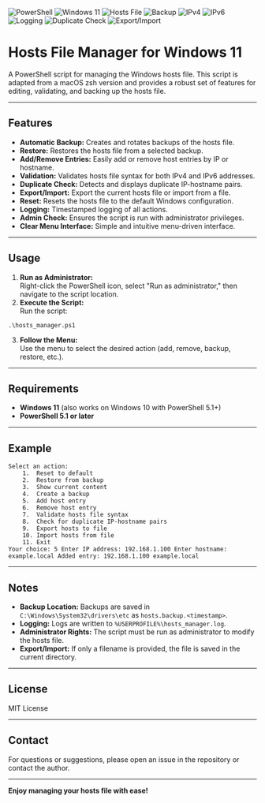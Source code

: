 ![PowerShell](https://img.shields.io/badge/PowerShell-5391FE?style=flat&logo=powershell&logoColor=white)
![Windows 11](https://img.shields.io/badge/Windows%2011-0078D4?style=flat&logo=windows&logoColor=white)
![Hosts File](https://img.shields.io/badge/Hosts%20File-✓-purple)
![Backup](https://img.shields.io/badge/Backup-✓-orange)
![IPv4](https://img.shields.io/badge/IPv4-✓-yellowgreen)
![IPv6](https://img.shields.io/badge/IPv6-✓-lightblue)
![Logging](https://img.shields.io/badge/Logging-✓-blue)
![Duplicate Check](https://img.shields.io/badge/Duplicate%20Check-✓-green)
![Export/Import](https://img.shields.io/badge/Export%2FImport-✓-pink)

# Hosts File Manager for Windows 11

A PowerShell script for managing the Windows hosts file. This script is adapted from a macOS zsh version and provides a robust set of features for editing, validating, and backing up the hosts file.

---

## Features

- **Automatic Backup:** Creates and rotates backups of the hosts file.
- **Restore:** Restores the hosts file from a selected backup.
- **Add/Remove Entries:** Easily add or remove host entries by IP or hostname.
- **Validation:** Validates hosts file syntax for both IPv4 and IPv6 addresses.
- **Duplicate Check:** Detects and displays duplicate IP-hostname pairs.
- **Export/Import:** Export the current hosts file or import from a file.
- **Reset:** Resets the hosts file to the default Windows configuration.
- **Logging:** Timestamped logging of all actions.
- **Admin Check:** Ensures the script is run with administrator privileges.
- **Clear Menu Interface:** Simple and intuitive menu-driven interface.

---

## Usage

1. **Run as Administrator:**  
   Right-click the PowerShell icon, select "Run as administrator," then navigate to the script location.
2. **Execute the Script:**  
   Run the script:  
```
.\hosts_manager.ps1
```
3. **Follow the Menu:**  
   Use the menu to select the desired action (add, remove, backup, restore, etc.).

---

## Requirements

- **Windows 11** (also works on Windows 10 with PowerShell 5.1+)
- **PowerShell 5.1 or later**

---

## Example
```
Select an action:
	1.	Reset to default
	2.	Restore from backup
	3.	Show current content
	4.	Create a backup
	5.	Add host entry
	6.	Remove host entry
	7.	Validate hosts file syntax
	8.	Check for duplicate IP-hostname pairs
	9.	Export hosts to file
	10.	Import hosts from file
	11.	Exit
Your choice: 5 Enter IP address: 192.168.1.100 Enter hostname: example.local Added entry: 192.168.1.100 example.local
```

---

## Notes

- **Backup Location:** Backups are saved in `C:\Windows\System32\drivers\etc` as `hosts.backup.<timestamp>`.
- **Logging:** Logs are written to `%USERPROFILE%\hosts_manager.log`.
- **Administrator Rights:** The script must be run as administrator to modify the hosts file.
- **Export/Import:** If only a filename is provided, the file is saved in the current directory.

---

## License

MIT License

---

## Contact

For questions or suggestions, please open an issue in the repository or contact the author.

---

**Enjoy managing your hosts file with ease!**
